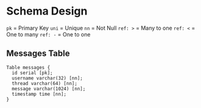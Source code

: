 # Schema Design

`pk` = Primary Key
`uni` = Unique
`nn` = Not Null
`ref: >` = Many to one
`ref: <` = One to many
`ref: -` = One to one

<!-- ## Users Table

```
Table users {
  id serial [pk]
  username varchar(32) [uni, nn]
  email varchar(32) [uni, nn, index]
  first_name varchar(32)
  last_name varchar(32)
  password vachar(32)
}
``` -->

## Messages Table

```
Table messages {
  id serial [pk];
  username varchar(32) [nn];
  thread varchar(64) [nn];
  message varchar(1024) [nn];
  timestamp time [nn];
}
```
